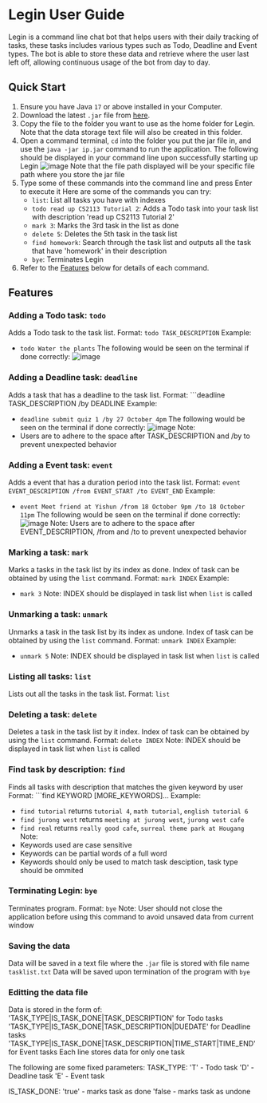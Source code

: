 # Legin User Guide

Legin is a command line chat bot that helps users with their daily tracking of tasks, these tasks includes various types such as Todo, Deadline and Event types. The bot is able to store these data and retrieve where the user last left off, allowing continuous usage of the bot from day to day.

## Quick Start

1. Ensure you have Java ```17``` or above installed in your Computer.
2. Download the latest ```.jar``` file from [here](https://github.com/NigelYeoTW/ip/releases).
3. Copy the file to the folder you want to use as the home folder for Legin. Note that the data storage text file will also be created in this folder.
4. Open a command terminal, ```cd``` into the folder you put the jar file in, and use the ```java -jar ip.jar``` command to run the application.
   The following should be displayed in your command line upon successfully starting up Legin 
   ![image](https://github.com/user-attachments/assets/d37c981f-5a60-4824-896b-45a59795157b)
   Note that the file path displayed will be your specific file path where you store the jar file
5. Type some of these commands into the command line and press Enter to execute it
   Here are some of the commands you can try:
   + ```list```: List all tasks you have with indexes
   + ```todo read up CS2113 Tutorial 2```: Adds a Todo task into your task list with description 'read up CS2113 Tutorial 2'
   + ```mark 3```: Marks the 3rd task in the list as done
   + ```delete 5```: Deletes the 5th task in the task list
   + ```find homework```: Search through the task list and outputs all the task that have 'homework' in their description
   + ```bye```: Terminates Legin
6. Refer to the [Features](#features) below for details of each command.

## Features

### Adding a Todo task: ```todo```

Adds a Todo task to the task list.
Format: ```todo TASK_DESCRIPTION```
Example: 
+ ```todo Water the plants```
  The following would be seen on the terminal if done correctly:
  ![image](https://github.com/user-attachments/assets/777aa717-3c10-4e65-a484-79ec87161220)

### Adding a Deadline task: ```deadline```

Adds a task that has a deadline to the task list.
Format: ```deadline TASK_DESCRIPTION /by DEADLINE
Example:
+ ```deadline submit quiz 1 /by 27 October 4pm```
  The following would be seen on the terminal if done correctly:
  ![image](https://github.com/user-attachments/assets/ad576583-c6d2-49ab-9cbe-867826817688)
Note:
+ Users are to adhere to the space after TASK_DESCRIPTION and /by to prevent unexpected behavior

### Adding a Event task: ```event```

Adds a event that has a duration period into the task list.
Format: ```event EVENT_DESCRIPTION /from EVENT_START /to EVENT_END```
Example:
+ ```event Meet friend at Yishun /from 18 October 9pm /to 18 October 11pm```
  The following would be seen on the terminal if done correctly:
  ![image](https://github.com/user-attachments/assets/2ac2d029-b1fe-4083-9835-0e599d41f0e9)
Note: Users are to adhere to the space after EVENT_DESCRIPTION, /from and /to to prevent unexpected behavior

### Marking a task: ```mark```

Marks a tasks in the task list by its index as done. Index of task can be obtained by using the ```list``` command.
Format: ```mark INDEX```
Example:
+ ```mark 3```
Note: INDEX should be displayed in task list when ```list``` is called

### Unmarking a task: ```unmark```

Unmarks a task in the task list by its index as undone. Index of task can be obtained by using the ```list``` command.
Format: ```unmark INDEX```
Example:
+ ```unmark 5```
Note: INDEX should be displayed in task list when ```list``` is called

### Listing all tasks: ```list```

Lists out all the tasks in the task list.
Format: ```list```

### Deleting a task: ```delete```

Deletes a task in the task list by it index. Index of task can be obtained by using the ```list``` command.
Format: ```delete INDEX```
Note: INDEX should be displayed in task list when ```list``` is called

### Find task by description: ```find```

Finds all tasks with description that matches the given keyword by user
Format: ```find KEYWORD [MORE_KEYWORDS]...
Example: 
+ ```find tutorial``` returns ```tutorial 4```, ```math tutorial```, ```english tutorial 6```
+ ```find jurong west``` returns ```meeting at jurong west```, ```jurong west cafe```
+ ```find real``` returns ```really good cafe```, ```surreal theme park at Hougang```
Note:
+ Keywords used are case sensitive
+ Keywords can be partial words of a full word
+ Keywords should only be used to match task desciption, task type should be ommited

### Terminating Legin: ```bye```

Terminates program.
Format: ```bye```
Note: User should not close the application before using this command to avoid unsaved data from current window

### Saving the data
Data will be saved in a text file where the ```.jar``` file is stored with file name ```tasklist.txt```
Data will be saved upon termination of the program with ```bye```

### Editting the data file 
Data is stored in the form of:
'TASK_TYPE|IS_TASK_DONE|TASK_DESCRIPTION' for Todo tasks
'TASK_TYPE|IS_TASK_DONE|TASK_DESCRIPTION|DUEDATE' for Deadline tasks
'TASK_TYPE|IS_TASK_DONE|TASK_DESCRIPTION|TIME_START|TIME_END' for Event tasks
Each line stores data for only one task

The following are some fixed parameters: 
TASK_TYPE:
'T' - Todo task
'D' - Deadline task
'E' - Event task

IS_TASK_DONE:
'true' - marks task as done
'false - marks task as undone
